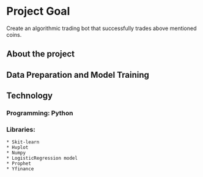 # Project Goal
Create an algorithmic trading bot that successfully trades above mentioned coins.

## About the project
 
## Data Preparation and Model Training
 
## Technology
### Programming: Python 
### Libraries:
    * Skit-learn
    * Hvplot
    * Numpy
    * LogisticRegression model
    * Prophet 
    * Yfinance
